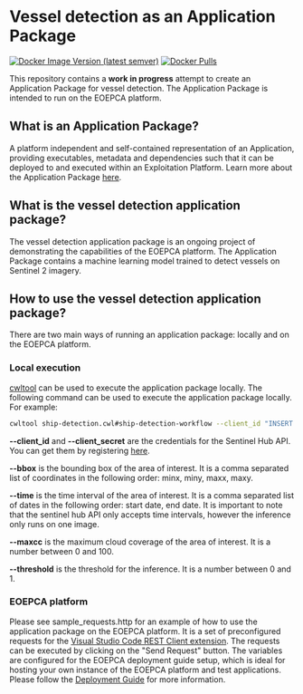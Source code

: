 # Vessel detection as an Application Package

[![Docker Image Version (latest semver)](https://img.shields.io/docker/v/potato55/ship-detection?sort=semver)](https://hub.docker.com/r/potato55/ship-detection/)
[![Docker Pulls](https://img.shields.io/docker/pulls/potato55/ship-detection)](https://hub.docker.com/r/potato55/ship-detection/)

This repository contains a **work in progress** attempt to create an Application Package for vessel detection. The Application Package is intended to run on the EOEPCA platform.

## What is an Application Package?

A platform independent and self-contained representation of an Application, providing executables, metadata and dependencies such that it can be deployed to and executed within an Exploitation Platform. Learn more about the Application Package [here](https://docs.ogc.org/bp/20-089r1.html#toc0).

## What is the vessel detection application package?

The vessel detection application package is an ongoing project of demonstrating the capabilities of the EOEPCA platform. The Application Package contains a machine learning model trained to detect vessels on Sentinel 2 imagery.

## How to use the vessel detection application package?

There are two main ways of running an application package: locally and on the EOEPCA platform.

### Local execution

[cwltool](https://github.com/common-workflow-language/cwltool) can be used to execute the application package locally. The following command can be used to execute the application package locally. For example:

```bash
cwltool ship-detection.cwl#ship-detection-workflow --client_id "INSERT ID HERE" --client_secret "INSERT SECRET HERE" --bbox "13.4,52.5,13.6,52.7"  --time "2021-05/2021-08" --maxcc 20 --threshold 0.2
```

**--client_id** and **--client_secret** are the credentials for the Sentinel Hub API. You can get them by registering [here](https://www.sentinel-hub.com/).

**--bbox** is the bounding box of the area of interest. It is a comma separated list of coordinates in the following order: minx, miny, maxx, maxy.

**--time** is the time interval of the area of interest. It is a comma separated list of dates in the following order: start date, end date. It is important to note that the sentinel hub API only accepts time intervals, however the inference only runs on one image.

**--maxcc** is the maximum cloud coverage of the area of interest. It is a number between 0 and 100.

**--threshold** is the threshold for the inference. It is a number between 0 and 1.

### EOEPCA platform

Please see sample_requests.http for an example of how to use the application package on the EOEPCA platform. It is a set of preconfigured requests for the [Visual Studio Code REST Client extension](https://marketplace.visualstudio.com/items?itemName=humao.rest-client). The requests can be executed by clicking on the "Send Request" button. The variables are configured for the EOEPCA deployment guide setup, which is ideal for hosting your own instance of the EOEPCA platform and test applications. Please follow the [Deployment Guide](https://deployment-guide.docs.eoepca.org/current/) for more information.
